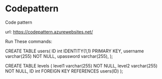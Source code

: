 # Codepattern

Code pattern

url: https://codepattern.azurewebsites.net/

Run These commands:

CREATE TABLE users(
    ID int IDENTITY(1,1) PRIMARY KEY,
    username varchar(255) NOT NULL,
    upassword varchar(255),
);

CREATE TABLE levels (
    level1 varchar(255) NOT NULL,
    level2 varchar(255) NOT NULL,
    ID int FOREIGN KEY REFERENCES users(ID)
);
